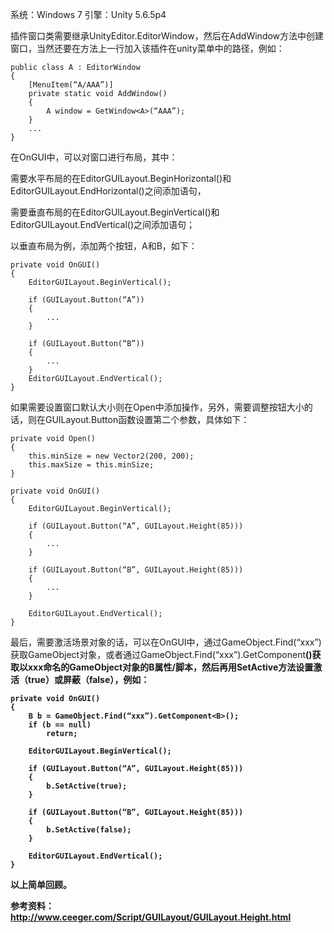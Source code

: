 系统：Windows 7
引擎：Unity 5.6.5p4

插件窗口类需要继承UnityEditor.EditorWindow，然后在AddWindow方法中创建窗口，当然还要在方法上一行加入该插件在unity菜单中的路径，例如：

```
public class A : EditorWindow
{
	[MenuItem(“A/AAA”)]
    private static void AddWindow()
    {
    	A window = GetWindow<A>(“AAA”);
    }
    ...
}
```

在OnGUI中，可以对窗口进行布局，其中：

需要水平布局的在EditorGUILayout.BeginHorizontal()和EditorGUILayout.EndHorizontal()之间添加语句，

需要垂直布局的在EditorGUILayout.BeginVertical()和EditorGUILayout.EndVertical()之间添加语句；

以垂直布局为例，添加两个按钮，A和B，如下：

```
private void OnGUI()
{
    EditorGUILayout.BeginVertical();

    if (GUILayout.Button(“A”))
    {
    	...
    }

    if (GUILayout.Button(“B”))
    {
    	...
    }
    EditorGUILayout.EndVertical();
}
```

如果需要设置窗口默认大小则在Open中添加操作，另外，需要调整按钮大小的话，则在GUILayout.Button函数设置第二个参数，具体如下：

```
private void Open()
{
	this.minSize = new Vector2(200, 200);
	this.maxSize = this.minSize;
}

private void OnGUI()
{
    EditorGUILayout.BeginVertical();

    if (GUILayout.Button(“A”, GUILayout.Height(85)))
    {
    	...
    }
    
    if (GUILayout.Button(“B”, GUILayout.Height(85)))
    {
    	...
    }
    
    EditorGUILayout.EndVertical();
}
```

最后，需要激活场景对象的话，可以在OnGUI中，通过GameObject.Find(“xxx”)获取GameObject对象，或者通过GameObject.Find(“xxx”).GetComponent<B>()获取以xxx命名的GameObject对象的B属性/脚本，然后再用SetActive方法设置激活（true）或屏蔽（false），例如：

```
private void OnGUI()
{
    B b = GameObject.Find(“xxx”).GetComponent<B>();
    if (b == null)
    	return;

    EditorGUILayout.BeginVertical();

    if (GUILayout.Button(“A”, GUILayout.Height(85)))
    {
    	b.SetActive(true);
    }

    if (GUILayout.Button(“B”, GUILayout.Height(85)))
    {
    	b.SetActive(false);
    }

    EditorGUILayout.EndVertical();
}
```

以上简单回顾。

参考资料：
http://www.ceeger.com/Script/GUILayout/GUILayout.Height.html
